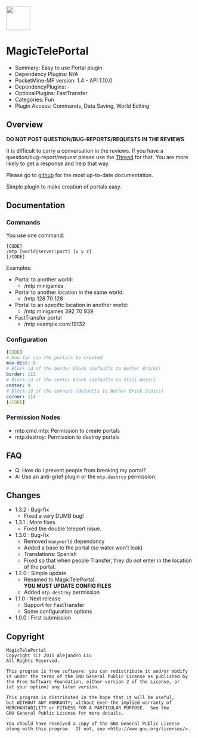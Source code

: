 <img src="https://raw.githubusercontent.com/Muirfield/MagicTelePortal/master/media/portal-icon.jpg" style="width:64px;height:64px" width="64" height="64"/>

# MagicTelePortal

* Summary: Easy to use Portal plugin
* Dependency Plugins: N/A
* PocketMine-MP version: 1.4 - API 1.10.0
* DependencyPlugins: -
* OptionalPlugins: FastTransfer
* Categories: Fun
* Plugin Access: Commands, Data Saving, World Editing

## Overview

**DO NOT POST QUESTION/BUG-REPORTS/REQUESTS IN THE REVIEWS**

It is difficult to carry a conversation in the reviews.  If you have a
question/bug-report/request please use the
[Thread](http://forums.pocketmine.net/threads/magicteleportal.8053/) for
that.  You are more likely to get a response and help that way.

Please go to
[github](https://github.com/alejandroliu/pocketmine-plugins/tree/master/MagicTelePortal)
for the most up-to-date documentation.

Simple plugin to make creation of portals easy.

Documentation
-------------

### Commands

You use one command:

    [CODE]
    /mtp [world|server:port] [x y z]
    [/CODE]

Examples:

* Portal to another world:
  * /mtp minigames
* Portal to another location in the same world:
  * /mtp 128 70 128
* Portal to an specific location in another world:
  * /mtp minigames 392 70 939
* FastTransfer portal
  * /mtp example.com:19132

### Configuration

```YAML
[CODE]
# How far can the portals be created
max-dist: 8
# Block-id of the border block (defaults to Nether Bricks)
border: 112
# Block-id of the center block (defaults to Still Water)
center: 9
# Block-id of the corners (defaults to Nether Brick Stairs)
corner: 114
[/CODE]
```

### Permission Nodes

* mtp.cmd.mtp: Permission to create portals
* mtp.destroy: Permission to destroy portals

## FAQ


* Q: How do I prevent people from breaking my portal?
* A: Use an anti-grief plugin or the `mtp.destroy` permission.

## Changes

* 1.3.2 : Bug-fix
  * Fixed a very DUMB bug!
* 1.3.1 : More fixes
  * Fixed the double teleport issue.
* 1.3.0 : Bug-fix
  * Removed `manyworld` dependancy
  * Added a base to the portal (so water won't leak)
  * Translations: Spanish
  * Fixed so that when people Transfer, they do not enter in the
    location of the portal.
* 1.2.0 : Simple update
  * Renamed to MagicTelePortal.  
    **YOU MUST UPDATE CONFIG FILES**
  * Added `mtp.destroy` permission
* 1.1.0 : Next release
  * Support for FastTransfer
  * Some configuration options
* 1.0.0 : First submission

## Copyright

    MagicTelePortal
    Copyright (C) 2015 Alejandro Liu
    All Rights Reserved.

    This program is free software: you can redistribute it and/or modify
    it under the terms of the GNU General Public License as published by
    the Free Software Foundation, either version 2 of the License, or
    (at your option) any later version.

    This program is distributed in the hope that it will be useful,
    but WITHOUT ANY WARRANTY; without even the implied warranty of
    MERCHANTABILITY or FITNESS FOR A PARTICULAR PURPOSE.  See the
    GNU General Public License for more details.

    You should have received a copy of the GNU General Public License
    along with this program.  If not, see <http://www.gnu.org/licenses/>.
